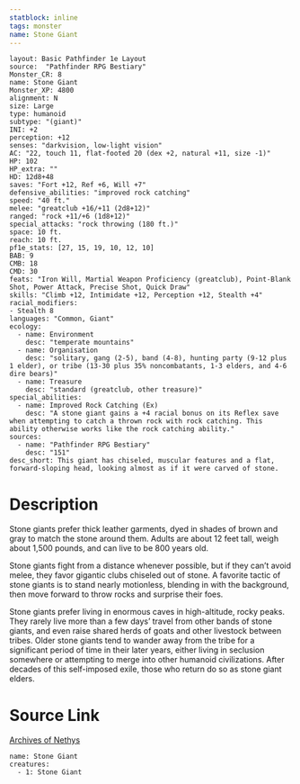 ```yaml
---
statblock: inline
tags: monster
name: Stone Giant
---
```

```statblock
layout: Basic Pathfinder 1e Layout
source:  "Pathfinder RPG Bestiary"
Monster_CR: 8
name: Stone Giant
Monster_XP: 4800
alignment: N
size: Large
type: humanoid
subtype: "(giant)"
INI: +2
perception: +12
senses: "darkvision, low-light vision"
AC: "22, touch 11, flat-footed 20 (dex +2, natural +11, size -1)"
HP: 102
HP_extra: ""
HD: 12d8+48
saves: "Fort +12, Ref +6, Will +7"
defensive_abilities: "improved rock catching"
speed: "40 ft."
melee: "greatclub +16/+11 (2d8+12)"
ranged: "rock +11/+6 (1d8+12)"
special_attacks: "rock throwing (180 ft.)"
space: 10 ft.
reach: 10 ft.
pf1e_stats: [27, 15, 19, 10, 12, 10]
BAB: 9
CMB: 18
CMD: 30
feats: "Iron Will, Martial Weapon Proficiency (greatclub), Point-Blank Shot, Power Attack, Precise Shot, Quick Draw"
skills: "Climb +12, Intimidate +12, Perception +12, Stealth +4"
racial_modifiers:
- Stealth 8
languages: "Common, Giant"
ecology:
  - name: Environment
    desc: "temperate mountains"
  - name: Organisation
    desc: "solitary, gang (2-5), band (4-8), hunting party (9-12 plus 1 elder), or tribe (13-30 plus 35% noncombatants, 1-3 elders, and 4-6 dire bears)"
  - name: Treasure
    desc: "standard (greatclub, other treasure)"
special_abilities:
  - name: Improved Rock Catching (Ex)
    desc: "A stone giant gains a +4 racial bonus on its Reflex save when attempting to catch a thrown rock with rock catching. This ability otherwise works like the rock catching ability."
sources:
  - name: "Pathfinder RPG Bestiary"
    desc: "151"
desc_short: This giant has chiseled, muscular features and a flat, forward-sloping head, looking almost as if it were carved of stone.
```
# Description
Stone giants prefer thick leather garments, dyed in shades of brown and gray to match the stone around them. Adults are about 12 feet tall, weigh about 1,500 pounds, and can live to be 800 years old.

Stone giants fight from a distance whenever possible, but if they can’t avoid melee, they favor gigantic clubs chiseled out of stone. A favorite tactic of stone giants is to stand nearly motionless, blending in with the background, then move forward to throw rocks and surprise their foes.

Stone giants prefer living in enormous caves in high-altitude, rocky peaks. They rarely live more than a few days’ travel from other bands of stone giants, and even raise shared herds of goats and other livestock between tribes. Older stone giants tend to wander away from the tribe for a significant period of time in their later years, either living in seclusion somewhere or attempting to merge into other humanoid civilizations. After decades of this self-imposed exile, those who return do so as stone giant elders.
# Source Link
[Archives of Nethys](https://aonprd.com/MonsterDisplay.aspx?ItemName=Stone%20Giant)
```encounter-table
name: Stone Giant
creatures:
  - 1: Stone Giant
```
